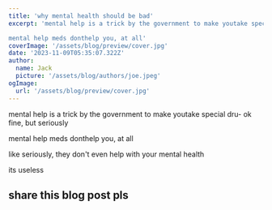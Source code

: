 ```yaml
---
title: 'why mental health should be bad'
excerpt: 'mental help is a trick by the government to make youtake special dru- ok fine, but seriously

mental help meds donthelp you, at all'
coverImage: '/assets/blog/preview/cover.jpg'
date: '2023-11-09T05:35:07.322Z'
author:
  name: Jack
  picture: '/assets/blog/authors/joe.jpeg'
ogImage:
  url: '/assets/blog/preview/cover.jpg'
---
```


mental help is a trick by the government to make youtake special dru- ok fine, but seriously

mental help meds donthelp you, at all

like seriously, they don't even help with your mental health

its useless


## share this blog post pls
